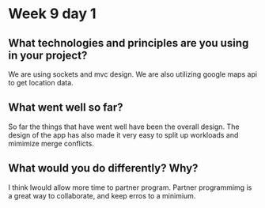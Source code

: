 # Week 9 day 1

## What technologies and principles are you using in your project?
We are using sockets and mvc design. We are also utilizing google maps api to get location data.

## What went well so far?
So far the things that have went well have been the overall design. The design of the app has also made it very easy to split up workloads and mimimize merge conflicts.

## What would you do differently? Why?
I think  Iwould allow more time to partner program. Partner programmimg is a great way to collaborate, and keep erros to a minimium.